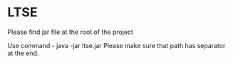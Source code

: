 # LTSE
Please find jar file at the root of the project

Use command - 
java -jar ltse.jar <path/> Please make sure that path has separator at the end.
